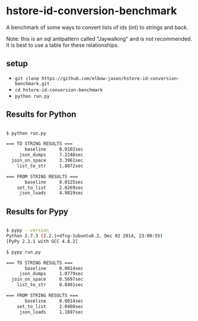 hstore-id-conversion-benchmark
==============================

A benchmark of some ways to convert lists of ids (int) to strings and back.

Note: this is an sql antipattern called "Jaywalking" and is not recommended.
It is best to use a table for these relationships.

setup
-----
+ ```git clone https://github.com/elbow-jason/hstore-id-conversion-benchmark.git```
+ ```cd hstore-id-conversion-benchmark```
+ ```python run.py```

Results for Python
------------------

```bash

$ python run.py

=== TO STRING RESULTS ===
       baseline     0.0102sec
     json_dumps     7.2248sec
  join_on_space     3.3961sec
    list_to_str     1.8072sec

=== FROM STRING RESULTS ===
       baseline     0.0125sec
    set_to_list     2.8269sec
     json_loads     4.9819sec
```

Results for Pypy
----------------


```bash

$ pypy --version
Python 2.7.3 (2.2.1+dfsg-1ubuntu0.2, Dec 02 2014, 23:00:55)
[PyPy 2.2.1 with GCC 4.8.2]

$ pypy run.py

=== TO STRING RESULTS ===
       baseline     0.0014sec
     json_dumps     1.0779sec
  join_on_space     0.5697sec
    list_to_str     0.8401sec

=== FROM STRING RESULTS ===
       baseline     0.0014sec
    set_to_list     2.0460sec
     json_loads     1.1697sec

```
